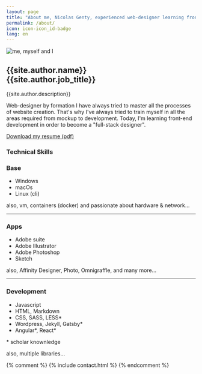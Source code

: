 ```yaml
---
layout: page
title: "About me, Nicolas Genty, experienced web-designer learning front-end development"
permalink: /about/
icon: icon-icon_id-badge
lang: en
---
```


<div id="about" class="innerspace flex-column">
    <article class="flex_column">
        <div class="thumbnail">
            <img src="{{site.baseurl}}/assets/img/me_thumbnail.jpg" alt="me, myself and I">
        </div>
        <h2>{{site.author.name}}<br>
        <span>{{site.author.job_title}}</span>
        </h2>
        <p>{{site.author.description}}</p>  
        <p>Web-designer by formation I have always tried to master all the processes of website creation. That's why I've always tried to train myself in all the areas required from mockup to development.
        Today, I'm learning front-end development in order to become a "full-stack designer".  
        </p>
        <a href="{{site.baseurl}}/assets/" class="button centered launcher icon-file-pdf" target="_blank">Download my resume (pdf)</a>
    </article>
    <aside class="flex-column">
        <h3>Technical Skills</h3>
        <div>
            <h3 class="icon-icon_computer">Base</h3>
            <ul itemprop="keywords" class="tags_list">
                <li class="icon-system_windows">Windows</li>
                <li class="icon-system_apple">macOs</li>
                <li class="icon-icon_terminal">Linux (cli)</li>
            </ul>
            <p>also, vm, containers (docker) and passionate about hardware & network…</p>
        </div>
        <hr>
        <div>
            <h3 class="icon-icon_layers">Apps</h3>
            <ul itemprop="keywords" class="tags_list">
                <li class="icon-design_adobe">Adobe suite</li>
                <li class="icon-design_adobeillustrator">Adobe Illustrator</li>
                <li class="icon-design_adobephotoshop">Adobe Photoshop</li>
                <li class=" icon-diamond">Sketch</li>
            </ul>
            <p>also, Affinity Designer, Photo, Omnigraffle, and many more…</p>
        </div>
        <hr>
        <div>
            <h3 class="icon-icon_code">Development</h3>
            <ul itemprop="keywords" class="tags_list">
                <li class="">Javascript</li>
                <li class="">HTML, Markdown</li>
                <li class="">CSS, SASS, LESS*</li>
                <li class="">Wordpress, Jekyll, Gatsby*</li>
                <li class="">Angular*, React*</li>
            </ul>
            <p>* scholar knownledge</p>
            <p>also, multiple libraries…</p>
        </div>
    </aside>
</div>
{% comment %}
{% include contact.html %}
{% endcomment %}
